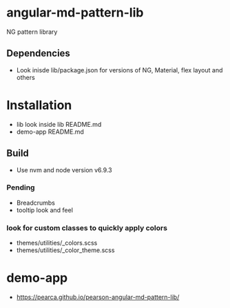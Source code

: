 # angular-md-pattern-lib
NG pattern library

## Dependencies
- Look inisde lib/package.json for versions of NG, Material, flex layout and others


# Installation
- lib
    look inside lib README.md
- demo-app
    README.md

## Build
- Use nvm and node version v6.9.3

### Pending
- Breadcrumbs
- tooltip look and feel

### look for custom classes to quickly apply colors 
- themes/utilities/_colors.scss
- themes/utilities/_color_theme.scss

# demo-app
- https://pearca.github.io/pearson-angular-md-pattern-lib/
